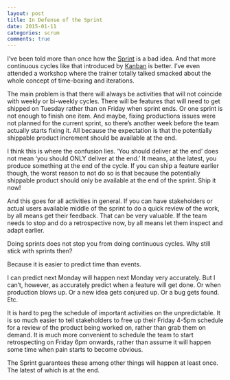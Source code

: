 ```yaml
---
layout: post
title: In Defense of the Sprint
date: 2015-01-11
categories: scrum
comments: true
---
```

I’ve been told more than once how the [Sprint](http://www.scrumguides.org/scrum-guide.html#events-sprint) is a bad idea. And that more continuous cycles like that introduced by [Kanban](http://en.wikipedia.org/wiki/Kanban_(development)) is better. I’ve even attended a workshop where the trainer totally talked smacked about the whole concept of time-boxing and iterations. 

The main problem is that there will always be activities that will not coincide with weekly or bi-weekly cycles. There will be features that will need to get shipped on Tuesday rather than on Friday when sprint ends. Or one sprint is not enough to finish one item. And maybe, fixing productions issues were not planned for the current sprint, so there’s another week before the team actually starts fixing it. All because the expectation is that the potentially shippable product increment should be available at the end.

I think this is where the confusion lies. ‘You should deliver at the end’ does not mean ‘you should ONLY deliver at the end.’ It means, at the latest, you produce something at the end of the cycle. If you can ship a feature earlier though, the worst reason to not do so is that because the potentially shippable product should only be available at the end of the sprint. Ship it now!

And this goes for all activities in general. If you can have stakeholders or actual users available middle of the sprint to do a quick review of the work, by all means get their feedback. That can be very valuable. If the team needs to stop and do a retrospective now, by all means let them inspect and adapt earlier.

Doing sprints does not stop you from doing continuous cycles. Why still stick with sprints then?

Because it is easier to predict time than events.

I can predict next Monday will happen next Monday very accurately. But I can’t, however, as accurately predict when a feature will get done. Or when production blows up. Or a new idea gets conjured up. Or a bug gets found. Etc.

It is hard to peg the schedule of important activities on the unpredictable. It is so much easier to tell stakeholders to free up their Friday 4-5pm schedule for a review of the product being worked on, rather than grab them on demand. It is much more convenient to schedule the team to start retrospecting on Friday 6pm onwards, rather than assume it will happen some time when pain starts to become obvious.

The Sprint guarantees these among other things will happen at least once. The latest of which is at the end.

